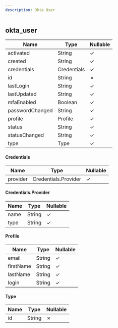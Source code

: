 ```yaml
---
description: Okta User
---
```

okta_user
---------

| **Name**        | **Type**    | **Nullable** |
| --------------- | ----------- | ------------ |
| activated       | String      | &check;      |
| created         | String      | &check;      |
| credentials     | Credentials | &check;      |
| id              | String      | &cross;      |
| lastLogin       | String      | &check;      |
| lastUpdated     | String      | &check;      |
| mfaEnabled      | Boolean     | &check;      |
| passwordChanged | String      | &check;      |
| profile         | Profile     | &check;      |
| status          | String      | &check;      |
| statusChanged   | String      | &check;      |
| type            | Type        | &check;      |

#### Credentials
| **Name** | **Type**             | **Nullable** |
| -------- | -------------------- | ------------ |
| provider | Credentials.Provider | &check;      |

#### Credentials.Provider
| **Name** | **Type** | **Nullable** |
| -------- | -------- | ------------ |
| name     | String   | &check;      |
| type     | String   | &check;      |

#### Profile
| **Name**  | **Type** | **Nullable** |
| --------- | -------- | ------------ |
| email     | String   | &check;      |
| firstName | String   | &check;      |
| lastName  | String   | &check;      |
| login     | String   | &check;      |

#### Type
| **Name** | **Type** | **Nullable** |
| -------- | -------- | ------------ |
| id       | String   | &cross;      |
